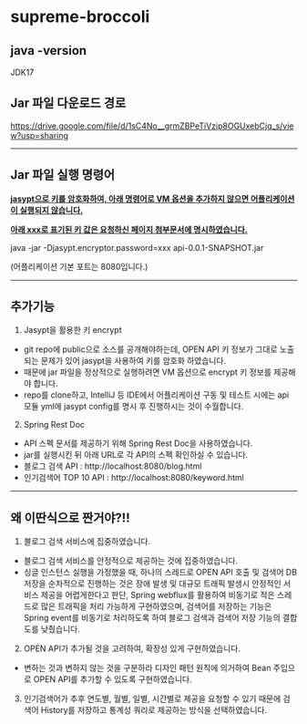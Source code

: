 # supreme-broccoli

## java -version
JDK17

## Jar 파일 다운로드 경로
https://drive.google.com/file/d/1sC4No__grmZBPeTiVzip8OGUxebCjq_s/view?usp=sharing

---

## Jar 파일 실행 명령어
<u>**jasypt으로 키를 암호화하여, 아래 명령어로 VM 옵션을 추가하지 않으면 어플리케이션이 실행되지 않습니다.**</u>

<u>**아래 xxx로 표기된 키 값은 요청하신 페이지 첨부문서에 명시하였습니다.**</u>

java -jar -Djasypt.encryptor.password=xxx api-0.0.1-SNAPSHOT.jar

(어플리케이션 기본 포트는 8080입니다.)

---

## 추가기능

1. Jasypt을 활용한 키 encrypt 
- git repo에 public으로 소스를 공개해야하는데, OPEN API 키 정보가 그대로 노출되는 문제가 있어 jasypt을 사용하여 키를 암호화 하였습니다. 
- 때문에 jar 파일을 정상적으로 실행하려면 VM 옵션으로 encrypt 키 정보를 제공해야 합니다.
- repo를 clone하고, IntelliJ 등 IDE에서 어플리케이션 구동 및 테스트 시에는 api 모듈 yml에 jasypt config를 명시 후 진행하시는 것이 수월합니다.

2. Spring Rest Doc
- API 스펙 문서를 제공하기 위해 Spring Rest Doc을 사용하였습니다.
- jar를 실행시킨 뒤 아래 URL로 각 API의 스펙 확인하실 수 있습니다.
- 블로그 검색 API : http://localhost:8080/blog.html 
- 인기검색어 TOP 10 API : http://localhost:8080/keyword.html 

---

## 왜 이딴식으로 짠거야?!!
1. 블로그 검색 서비스에 집중하였습니다.
- 블로그 검색 서비스를 안정적으로 제공하는 것에 집중하였습니다.
- 싱글 인스턴스 실행을 가정했을 때, 하나의 스레드로 OPEN API 호출 및 검색어 DB 저장을 순차적으로 진행하는 것은 장애 발생 및 대규모 트래픽 발생시 안정적인 서비스 제공을 어렵게한다고 판단, Spring webflux를 활용하여 비동기로 적은 스레드로 많은 트래픽을 처리 가능하게 구현하였으며, 검색어를 저장하는 기능은 Spring event를 비동기로 처리하도록 하여 블로그 검색과 검색어 저장 기능의 결합도를 낮췄습니다.  
2. OPEN API가 추가될 것을 고려하여, 확장성 있게 구현하였습니다.
- 변하는 것과 변하지 않는 것을 구분하라 디자인 패턴 원칙에 의거하여 Bean 주입으로 OPEN API를 추가할 수 있도록 구현하였습니다.
3. 인기검색어가 추후 연도별, 월별, 일별, 시간별로 제공을 요청할 수 있기 때문에 검색어 History를 저장하고 통계성 쿼리로 제공하는 방식을 선택하였습니다.
